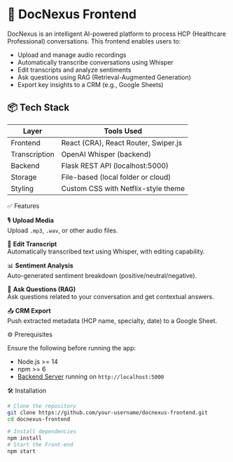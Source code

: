 # 🧠 DocNexus Frontend
DocNexus is an intelligent AI-powered platform to process HCP (Healthcare Professional) conversations. This frontend enables users to:

- Upload and manage audio recordings
- Automatically transcribe conversations using Whisper
- Edit transcripts and analyze sentiments
- Ask questions using RAG (Retrieval-Augmented Generation)
- Export key insights to a CRM (e.g., Google Sheets)


## 📦 Tech Stack

| Layer         | Tools Used                             |
|--------------|------------------------------------------|
| Frontend     | React (CRA), React Router, Swiper.js     |
| Transcription| OpenAI Whisper (backend)                 |
| Backend      | Flask REST API (localhost:5000)          |
| Storage      | File-based (local folder or cloud)       |
| Styling      | Custom CSS with Netflix-style theme      |


✅ Features

🎙️ **Upload Media**  
  Upload `.mp3`, `.wav`, or other audio files.

📝 **Edit Transcript**  
  Automatically transcribed text using Whisper, with editing capability.

📊 **Sentiment Analysis**  
  Auto-generated sentiment breakdown (positive/neutral/negative).

🧠 **Ask Questions (RAG)**  
  Ask questions related to your conversation and get contextual answers.

📤 **CRM Export**  
  Push extracted metadata (HCP name, specialty, date) to a Google Sheet.

⚙️ Prerequisites

Ensure the following before running the app:

- Node.js >= 14
- npm >= 6
- [Backend Server](https://github.com/your-username/docnexus-backend) running on `http://localhost:5000`

🛠️ Installation

```bash
# Clone the repository
git clone https://github.com/your-username/docnexus-frontend.git
cd docnexus-frontend

# Install dependencies
npm install
# Start the Front-end
npm start

